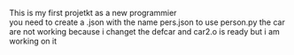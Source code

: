 This is my first projetkt as a new programmier                                                                                                                                    
you need to create a .json with the name pers.json to use person.py
the car are not working because i changet the defcar and car2.o is ready but i am working on it
